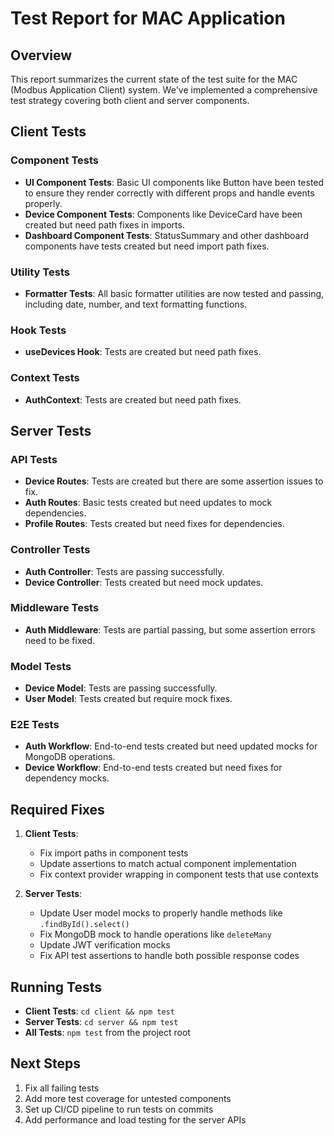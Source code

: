# Test Report for MAC Application

## Overview
This report summarizes the current state of the test suite for the MAC (Modbus Application Client) system. We've implemented a comprehensive test strategy covering both client and server components.

## Client Tests

### Component Tests
- **UI Component Tests**: Basic UI components like Button have been tested to ensure they render correctly with different props and handle events properly.
- **Device Component Tests**: Components like DeviceCard have been created but need path fixes in imports.
- **Dashboard Component Tests**: StatusSummary and other dashboard components have tests created but need import path fixes.

### Utility Tests
- **Formatter Tests**: All basic formatter utilities are now tested and passing, including date, number, and text formatting functions.

### Hook Tests
- **useDevices Hook**: Tests are created but need path fixes.

### Context Tests
- **AuthContext**: Tests are created but need path fixes.

## Server Tests

### API Tests
- **Device Routes**: Tests are created but there are some assertion issues to fix.
- **Auth Routes**: Basic tests created but need updates to mock dependencies.
- **Profile Routes**: Tests created but need fixes for dependencies.

### Controller Tests
- **Auth Controller**: Tests are passing successfully.
- **Device Controller**: Tests created but need mock updates.

### Middleware Tests
- **Auth Middleware**: Tests are partial passing, but some assertion errors need to be fixed.

### Model Tests
- **Device Model**: Tests are passing successfully.
- **User Model**: Tests created but require mock fixes.

### E2E Tests
- **Auth Workflow**: End-to-end tests created but need updated mocks for MongoDB operations.
- **Device Workflow**: End-to-end tests created but need fixes for dependency mocks.

## Required Fixes

1. **Client Tests**:
   - Fix import paths in component tests
   - Update assertions to match actual component implementation
   - Fix context provider wrapping in component tests that use contexts

2. **Server Tests**: 
   - Update User model mocks to properly handle methods like `.findById().select()`
   - Fix MongoDB mock to handle operations like `deleteMany`
   - Update JWT verification mocks
   - Fix API test assertions to handle both possible response codes

## Running Tests

- **Client Tests**: `cd client && npm test`
- **Server Tests**: `cd server && npm test`
- **All Tests**: `npm test` from the project root

## Next Steps

1. Fix all failing tests
2. Add more test coverage for untested components
3. Set up CI/CD pipeline to run tests on commits
4. Add performance and load testing for the server APIs
